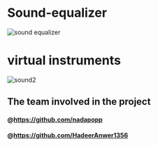 # Sound-equalizer
![sound equalizer](https://user-images.githubusercontent.com/61320897/169918897-01f4ff9a-1768-4098-b2f2-407122d3aa6d.PNG)
# virtual instruments
![sound2](https://user-images.githubusercontent.com/61320897/169918959-45a3105f-875a-4e6b-9549-7ef591d57449.PNG)
## The team involved in the project
#### @https://github.com/nadapopp
#### @https://github.com/HadeerAnwer1356

